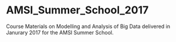 # AMSI_Summer_School_2017
Course Materials on Modelling and Analysis of Big Data delivered in Janurary 2017 for the AMSI Summer School.
